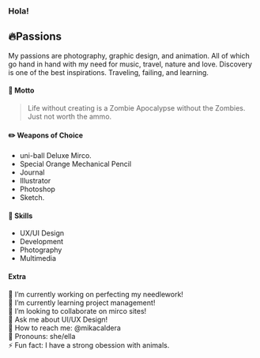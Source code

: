 ### Hola!

<!--
**MikaCaldera/MikaCaldera** is a ✨ _special_ ✨ repository because its `README.md` (this file) appears on your GitHub profile.

Here are some ideas to get you started:

- 🔭 I’m currently working on ...
- 🌱 I’m currently learning ...
- 👯 I’m looking to collaborate on ...
- 🤔 I’m looking for help with ...
- 💬 Ask me about ...
- 📫 How to reach me: ...
- 😄 Pronouns: ...
- ⚡ Fun fact: ...
-->

## :fire:Passions
My passions are photography, graphic design, and animation. All of which go hand in hand with my need for music, travel, nature and love. Discovery is one of the best inspirations. Traveling, failing, and learning.

#### :dizzy: Motto
> Life without creating is a Zombie Apocalypse without the Zombies.  
> Just not worth the ammo.

#### :pencil2: Weapons of Choice
- uni-ball Deluxe Mirco.   
- Special Orange Mechanical Pencil  
- Journal  
- Illustrator  
- Photoshop  
- Sketch. 

#### :notebook: Skills
- UX/UI Design
- Development
- Photography  
- Multimedia  

#### Extra
:construction: I’m currently working on perfecting my needlework!  
:seedling: I’m currently learning project management!  
:tada: I’m looking to collaborate on mirco sites!  
:speech_balloon: Ask me about UI/UX Design!  
:memo: How to reach me: @mikacaldera  
:lipstick: Pronouns: she/ella  
:zap: Fun fact: I have a strong obession with animals. 


